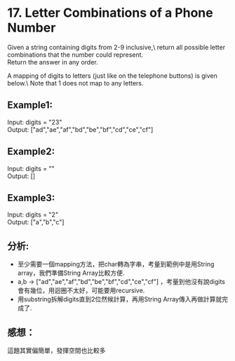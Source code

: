 # 17. Letter Combinations of a Phone Number
Given a string containing digits from 2-9 inclusive,\ 
return all possible letter combinations that the number could represent.\
Return the answer in any order.

A mapping of digits to letters (just like on the telephone buttons) is given below.\ 
Note that 1 does not map to any letters.

## Example1:
Input: digits = "23"\
Output: ["ad","ae","af","bd","be","bf","cd","ce","cf"]

## Example2:
Input: digits = ""\
Output: []

## Example3:
Input: digits = "2"\
Output: ["a","b","c"]

## 分析:
- 至少需要一個mapping方法，把char轉為字串，考量到範例中是用String array，我們準備String Array比較方便.
- a,b -> ["ad","ae","af","bd","be","bf","cd","ce","cf"] ，考量到他沒有說digits會有幾位，用迴圈不太好，可能要用recursive.
- 用substring拆解digits直到2位然候計算，再用String Array傳入再做計算就完成了.

## 感想：
這題其實偏簡單，發揮空間也比較多